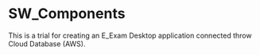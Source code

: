 # SW_Components

This is a trial for creating an E_Exam Desktop application connected throw Cloud Database (AWS).
